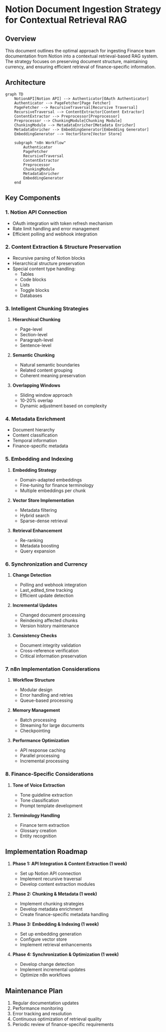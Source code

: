 # Notion Document Ingestion Strategy for Contextual Retrieval RAG

## Overview
This document outlines the optimal approach for ingesting Finance team documentation from Notion into a contextual retrieval-based RAG system. The strategy focuses on preserving document structure, maintaining currency, and ensuring efficient retrieval of finance-specific information.

## Architecture

```mermaid
graph TD
    NotionAPI[Notion API] --> Authenticator[OAuth Authenticator]
    Authenticator --> PageFetcher[Page Fetcher]
    PageFetcher --> RecursiveTraversal[Recursive Traversal]
    RecursiveTraversal --> ContentExtractor[Content Extractor]
    ContentExtractor --> Preprocessor[Preprocessor]
    Preprocessor --> ChunkingModule[Chunking Module]
    ChunkingModule --> MetadataEnricher[Metadata Enricher]
    MetadataEnricher --> EmbeddingGenerator[Embedding Generator]
    EmbeddingGenerator --> VectorStore[Vector Store]
    
    subgraph "n8n Workflow"
        Authenticator
        PageFetcher
        RecursiveTraversal
        ContentExtractor
        Preprocessor
        ChunkingModule
        MetadataEnricher
        EmbeddingGenerator
    end
```

## Key Components

### 1. Notion API Connection
- OAuth integration with token refresh mechanism
- Rate limit handling and error management
- Efficient polling and webhook integration

### 2. Content Extraction & Structure Preservation
- Recursive parsing of Notion blocks
- Hierarchical structure preservation
- Special content type handling:
  - Tables
  - Code blocks
  - Lists
  - Toggle blocks
  - Databases

### 3. Intelligent Chunking Strategies
1. **Hierarchical Chunking**
   - Page-level
   - Section-level
   - Paragraph-level
   - Sentence-level

2. **Semantic Chunking**
   - Natural semantic boundaries
   - Related content grouping
   - Coherent meaning preservation

3. **Overlapping Windows**
   - Sliding window approach
   - 10-20% overlap
   - Dynamic adjustment based on complexity

### 4. Metadata Enrichment
- Document hierarchy
- Content classification
- Temporal information
- Finance-specific metadata

### 5. Embedding and Indexing
1. **Embedding Strategy**
   - Domain-adapted embeddings
   - Fine-tuning for finance terminology
   - Multiple embeddings per chunk

2. **Vector Store Implementation**
   - Metadata filtering
   - Hybrid search
   - Sparse-dense retrieval

3. **Retrieval Enhancement**
   - Re-ranking
   - Metadata boosting
   - Query expansion

### 6. Synchronization and Currency
1. **Change Detection**
   - Polling and webhook integration
   - Last_edited_time tracking
   - Efficient update detection

2. **Incremental Updates**
   - Changed document processing
   - Reindexing affected chunks
   - Version history maintenance

3. **Consistency Checks**
   - Document integrity validation
   - Cross-reference verification
   - Critical information preservation

### 7. n8n Implementation Considerations
1. **Workflow Structure**
   - Modular design
   - Error handling and retries
   - Queue-based processing

2. **Memory Management**
   - Batch processing
   - Streaming for large documents
   - Checkpointing

3. **Performance Optimization**
   - API response caching
   - Parallel processing
   - Incremental processing

### 8. Finance-Specific Considerations
1. **Tone of Voice Extraction**
   - Tone guideline extraction
   - Tone classification
   - Prompt template development

2. **Terminology Handling**
   - Finance term extraction
   - Glossary creation
   - Entity recognition

## Implementation Roadmap

1. **Phase 1: API Integration & Content Extraction (1 week)**
   - Set up Notion API connection
   - Implement recursive traversal
   - Develop content extraction modules

2. **Phase 2: Chunking & Metadata (1 week)**
   - Implement chunking strategies
   - Develop metadata enrichment
   - Create finance-specific metadata handling

3. **Phase 3: Embedding & Indexing (1 week)**
   - Set up embedding generation
   - Configure vector store
   - Implement retrieval enhancements

4. **Phase 4: Synchronization & Optimization (1 week)**
   - Develop change detection
   - Implement incremental updates
   - Optimize n8n workflows

## Maintenance Plan
1. Regular documentation updates
2. Performance monitoring
3. Error tracking and resolution
4. Continuous optimization of retrieval quality
5. Periodic review of finance-specific requirements

